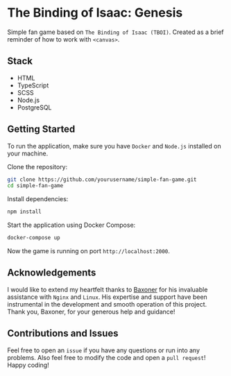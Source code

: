 # The Binding of Isaac: Genesis
Simple fan game based on `The Binding of Isaac (TBOI)`. Created as a brief reminder of how to work with `<canvas>`.

## Stack
- HTML
- TypeScript
- SCSS
- Node.js
- PostgreSQL
  
## Getting Started
To run the application, make sure you have `Docker` and `Node.js` installed on your machine.

Clone the repository:

```bash
git clone https://github.com/yourusername/simple-fan-game.git
cd simple-fan-game
```

Install dependencies:
```bash
npm install
```

Start the application using Docker Compose:
```bash
docker-compose up
```

Now the game is running on port `http://localhost:2000`.

## Acknowledgements
I would like to extend my heartfelt thanks to [Baxoner](https://github.com/Baxoner) for his invaluable assistance with `Nginx` and `Linux`. His expertise and support have been instrumental in the development and smooth operation of this project. Thank you, Baxoner, for your generous help and guidance!

## Contributions and Issues
Feel free to open an `issue` if you have any questions or run into any problems. Also feel free to modify the code and open a `pull request`! Happy coding!






